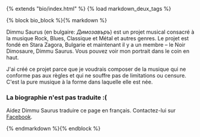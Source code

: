 {% extends "bio/index.html" %}
{% load markdown_deux_tags %}

{% block bio_block %}{% markdown %}

Dimmu Saurus (en bulgaire: *Димозавъръ*) est un projet musical consacré à la musique Rock, Blues, Classique et Métal et autres genres. Le projet est fondé en Stara Zagora, Bulgarie et maintenant il y a un membre – le Noir Dimosaure, Dimmu Saurus. Vous pouvez voir mon portrait dans le coin en haut.

J'ai créé ce projet parce que je voudrais composer de la musique qui ne conforme pas aux règles et qui ne souffre pas de limitations ou censure. C'est la pure musique à la forme dans laquelle elle est née.

### La biographie n'est pas traduite :(
Aidez Dimmu Saurus traduire ce page en français. Contactez-lui sur [Facebook](https://www.facebook.com/dimmusaurus/).

{% endmarkdown %}{% endblock %}
